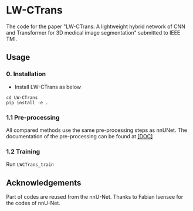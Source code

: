 # LW-CTrans
The code for the paper "LW-CTrans: A lightweight hybrid network of CNN and Transformer for 3D medical image segmentation" submitted to IEEE TMI. <br />

## Usage

### 0. Installation
* Install LW-CTrans as below
  
```
cd LW-CTrans
pip install -e .
```

### 1.1 Pre-processing
All compared methods use the same pre-processing steps as nnUNet. The documentation of the pre-processing can be found at [[DOC]](./documentation) <br />

### 1.2 Training
Run ```LWCTrans_train```




## Acknowledgements
Part of codes are reused from the nnU-Net. Thanks to Fabian Isensee for the codes of nnU-Net.